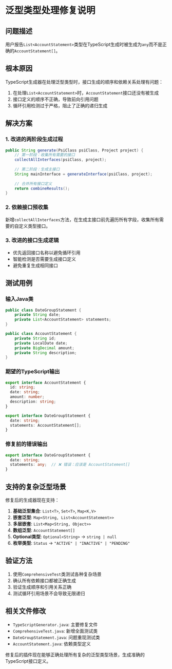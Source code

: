 # 泛型类型处理修复说明

## 问题描述
用户报告`List<AccountStatement>`类型在TypeScript生成时被生成为`any`而不是正确的`AccountStatement[]`。

## 根本原因
TypeScript生成器在处理泛型类型时，接口生成的顺序和依赖关系处理有问题：

1. 在处理`List<AccountStatement>`时，`AccountStatement`接口还没有被生成
2. 接口定义的顺序不正确，导致前向引用问题
3. 循环引用检测过于严格，阻止了正确的递归生成

## 解决方案

### 1. 改进的两阶段生成过程
```java
public String generate(PsiClass psiClass, Project project) {
    // 第一阶段：收集所有需要的接口
    collectAllInterfaces(psiClass, project);
    
    // 第二阶段：生成主接口
    String mainInterface = generateInterface(psiClass, project);
    
    // 合并所有接口定义
    return combineResults();
}
```

### 2. 依赖接口预收集
新增`collectAllInterfaces`方法，在生成主接口前先遍历所有字段，收集所有需要的自定义类型接口。

### 3. 改进的接口生成逻辑
- 优先返回接口名称以避免循环引用
- 智能检测是否需要生成接口定义
- 避免重复生成相同接口

## 测试用例

### 输入Java类
```java
public class DateGroupStatement {
    private String date;
    private List<AccountStatement> statements;
}

public class AccountStatement {
    private String id;
    private LocalDate date;
    private BigDecimal amount;
    private String description;
}
```

### 期望的TypeScript输出
```typescript
export interface AccountStatement {
  id: string;
  date: string;
  amount: number;
  description: string;
}

export interface DateGroupStatement {
  date: string;
  statements: AccountStatement[];
}
```

### 修复前的错误输出
```typescript
export interface DateGroupStatement {
  date: string;
  statements: any;  // ❌ 错误：应该是 AccountStatement[]
}
```

## 支持的复杂泛型场景

修复后的生成器现在支持：

1. **基础泛型集合**: `List<T>`, `Set<T>`, `Map<K,V>`
2. **嵌套泛型**: `Map<String, List<AccountStatement>>`
3. **多层嵌套**: `List<Map<String, Object>>`
4. **数组泛型**: `AccountStatement[]`
5. **Optional类型**: `Optional<String>` → `string | null`
6. **枚举类型**: `Status` → `"ACTIVE" | "INACTIVE" | "PENDING"`

## 验证方法

1. 使用`ComprehensiveTest`类测试各种复杂场景
2. 确认所有依赖接口都被正确生成
3. 验证生成顺序和引用关系正确
4. 测试循环引用场景不会导致无限递归

## 相关文件修改

- `TypeScriptGenerator.java`: 主要修复文件
- `ComprehensiveTest.java`: 新增全面测试类
- `DateGroupStatement.java`: 问题重现测试类
- `AccountStatement.java`: 依赖类型定义

修复后的插件现在能够正确处理所有复杂的泛型类型场景，生成准确的TypeScript接口定义。